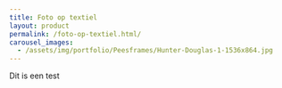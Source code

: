 ```yaml
---
title: Foto op textiel
layout: product
permalink: /foto-op-textiel.html/
carousel_images:
  - /assets/img/portfolio/Peesframes/Hunter-Douglas-1-1536x864.jpg
---
```


Dit is een test
